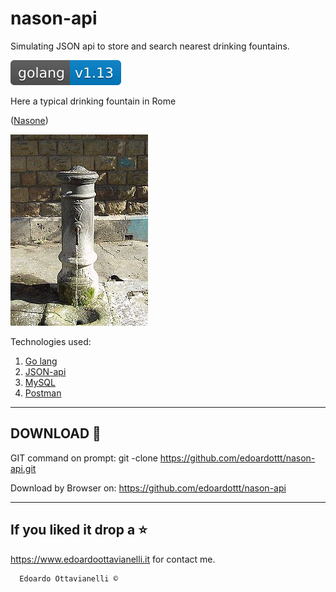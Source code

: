 # nason-api
Simulating JSON api to store and search nearest drinking fountains.

![golangversion](https://github.com/edoardottt/nason-api/blob/master/images/golang.svg)


Here a typical drinking fountain in Rome

([Nasone](https://en.wikipedia.org/wiki/Nasone))

![Nasone](https://github.com/edoardottt/nason-api/blob/master/images/nasone.JPG)


Technologies used:

1. [Go lang](https://golang.org/)
2. [JSON-api](https://jsonapi.org/)
3. [MySQL](https://www.mysql.com)
4. [Postman](https://www.postman.com/)

-------------------------------------------------
DOWNLOAD 📡
-------------------------------------------------

GIT command on prompt: git -clone https://github.com/edoardottt/nason-api.git

Download by Browser on: https://github.com/edoardottt/nason-api


--------------------------
If you liked it drop a :star:
--------------------------

https://www.edoardoottavianelli.it for contact me.


      Edoardo Ottavianelli ©
